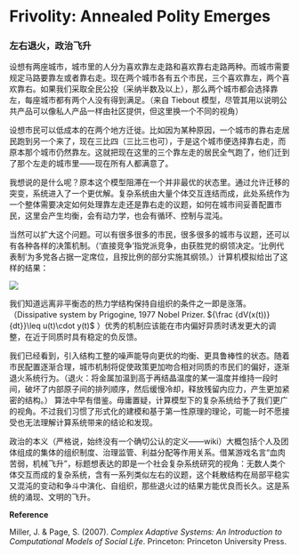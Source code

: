# Frivolity: Annealed Polity Emerges

### 左右退火，政治飞升

设想有两座城市，城市里的人分为喜欢靠左走路和喜欢靠右走路两种。而城市需要规定马路要靠左或者靠右走。现在两个城市各有五个市民，三个喜欢靠左，两个喜欢靠右。如果我们采取全民公投（采纳半数及以上），那么两个城市都会选择靠左，每座城市都有两个人没有得到满足。（来自 Tiebout 模型，尽管其用以说明公共产品可以像私人产品一样由社区提供，但这里换一个不同的视角）

设想市民可以低成本的在两个地方迁徙。比如因为某种原因，一个城市的靠右走居民跑到另一个来了，现在三比四（三比三也可），于是这个城市便选择靠右走，而原本那个城市仍然靠左。这就把现在这里的三个靠左走的居民全气跑了，他们迁到了那个左走的城市里——现在所有人都满意了。

我想说的是什么呢？原本这个模型阻滞在一个并非最优的状态里。通过允许迁移的突变，系统进入了一个更优解。复杂系统由大量个体交互连结而成，此处系统作为一个整体需要决定如何处理靠左走还是靠右走的议题，如何在城市间妥善配置市民，这里会产生均衡，会有动力学，也会有循环、控制与混沌。

当然可以扩大这个问题。可以有很多很多的市民，很多很多的城市与议题，还可以有各种各样的决策机制。（‘直接竞争’指党派竞争，由获胜党的纲领决定。‘比例代表制’为多党各占据一定席位，且按比例的部分实施其纲领。）计算机模拟给出了这样的结果：



![](./graph/23.8.11.jpg)

我们知道远离非平衡态的热力学结构保持自组织的条件之一即是涨落。（Dissipative system by Prigogine, 1977 Nobel Prizer. ${\frac  {dV(x(t))}{dt}}\leq u(t)\cdot y(t)$ ）优秀的机制应该能在市内偏好异质时诱发更大的调整，在近于同质时具有稳定的负反馈。

我们已经看到，引入结构工整的噪声能导向更优的均衡、更具鲁棒性的状态。随着市民配置逐渐合理，城市机制将促使政策更加吻合相对同质的市民们的偏好，逐渐退火系统行为。（退火：将金属加温到高于再结晶温度的某一温度并维持一段时间，破坏了内部原子间的排列顺序，然后缓慢冷却，释放残留内应力，产生更加紧密的结构。） 算法中早有借鉴。毋庸置疑，计算模型下的复杂系统给予了我们更广的视角。不过我们习惯了形式化的建模和基于第一性原理的理论，可能一时不愿接受也无法理解计算系统带来的结论和发现。

政治的本义（严格说，始终没有一个确切公认的定义——wiki）大概包括个人及团体组成的集体的组织制度、治理监管、利益分配等作用关系。借某游戏名言“血肉苦弱，机械飞升”，标题想表达的即是一个社会复杂系统研究的视角：无数人类个体交互而成的复杂系统，含有一系列类似左右的议题，这个耗散结构在局部平稳实又混沌的变动和争斗中演化、自组织，那些退火过的结果方能优良而长久。这是系统的涌现、文明的飞升。

**Reference**

Miller, J. & Page, S. (2007). *Complex Adaptive Systems: An Introduction to Computational Models of Social Life*. Princeton: Princeton University Press.